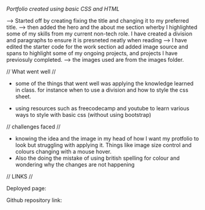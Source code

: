 *Portfolio created using basic CSS and HTML*

--> Started off by creating fixing the title and changing it to my preferred title. 
--> then added the hero and the about me section wherby I highlighted some of my skills from my current non-tech role. I have created a division and paragraphs to ensure it is presneted neatly when reading 
--> I have edited the starter code for the work section ad added image source and spans to highlight some of my ongoing projects, and projects I have previosuly completed. 
--> the images used are from the images folder. 


// What went well //
* some of the things that went well was applying the knowledge learned in class. for instance when to use a division and how to style the css sheet. 

* using resources such as freecodecamp and youtube to learn various ways to style with basic css (without using bootstrap) 

// challenges faced // 

* knowing the idea and the image in my head of how I want my protfolio to look but struggling with applying it. Things like image size control and colours changing with a mouse hover. 
* Also the doing the mistake of using british spelling for colour and wondering why the changes are not happening 

// LINKS //

Deployed page: 

Github repository link: 
